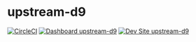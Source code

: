 # upstream-d9

[![CircleCI](https://circleci.com/gh/electriccitizen/upstream-d9.svg?style=shield)](https://circleci.com/gh/electriccitizen/upstream-d9)
[![Dashboard upstream-d9](https://img.shields.io/badge/dashboard-upstream_d9-yellow.svg)](https://dashboard.pantheon.io/sites/fa0c87bc-6677-497c-93ba-c3e7ee868c7e#dev/code)
[![Dev Site upstream-d9](https://img.shields.io/badge/site-upstream_d9-blue.svg)](http://dev-upstream-d9.pantheonsite.io/)
